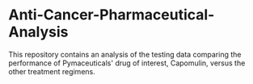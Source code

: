 # Anti-Cancer-Pharmaceutical-Analysis
This repository contains an analysis of the testing data comparing the performance of Pymaceuticals' drug of interest, Capomulin, versus the other treatment regimens.
